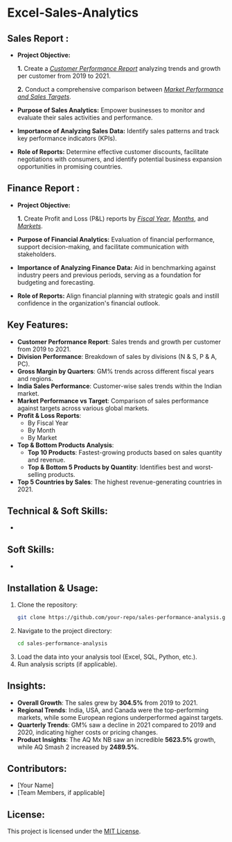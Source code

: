 # Excel-Sales-Analytics

## Sales Report :

- **Project Objective:**

  **1.** Create a [_Customer Performance Report_](https://github.com/Shivani-Chauhan-96/Excel-Sales-Analytics/blob/main/Customer%20Performance%20Report.pdf) analyzing trends and growth per customer from 2019 to 2021.

  **2.** Conduct a comprehensive comparison between [_Market Performance and Sales Targets_](https://github.com/Shivani-Chauhan-96/Excel-Sales-Analytics/blob/main/Market%20Performance%20vs%20Target.pdf).

- **Purpose of Sales Analytics:** Empower businesses to monitor and evaluate their sales activities and performance.

- **Importance of Analyzing Sales Data:** Identify sales patterns and track key performance indicators (KPIs).

- **Role of Reports:** Determine effective customer discounts, facilitate negotiations with consumers, and identify potential business expansion opportunities in promising countries.

## Finance Report :

- **Project Objective:**

  **1.** Create Profit and Loss (P&L) reports by [_Fiscal Year_](https://github.com/Shivani-Chauhan-96/Excel-Sales-Analytics/blob/main/P%20%26%20L%20By%20Fiscal%20Year.pdf), [_Months_](https://github.com/Shivani-Chauhan-96/Excel-Sales-Analytics/blob/main/P%20%26%20L%20By%20Months.pdf), and [_Markets_](https://github.com/Shivani-Chauhan-96/Excel-Sales-Analytics/blob/main/P%20%26%20L%20for%20Markets.pdf).

- **Purpose of Financial Analytics:** Evaluation of financial performance, support decision-making, and facilitate communication with stakeholders.

- **Importance of Analyzing Finance Data:** Aid in benchmarking against industry peers and previous periods, serving as a foundation for budgeting and forecasting.

- **Role of Reports:** Align financial planning with strategic goals and instill confidence in the organization's financial outlook.

## Key Features:

- **Customer Performance Report**: Sales trends and growth per customer from 2019 to 2021.
- **Division Performance**: Breakdown of sales by divisions (N & S, P & A, PC).
- **Gross Margin by Quarters**: GM% trends across different fiscal years and regions.
- **India Sales Performance**: Customer-wise sales trends within the Indian market.
- **Market Performance vs Target**: Comparison of sales performance against targets across various global markets.
- **Profit & Loss Reports**:
  - By Fiscal Year
  - By Month
  - By Market
- **Top & Bottom Products Analysis**:
  - **Top 10 Products**: Fastest-growing products based on sales quantity and revenue.
  - **Top & Bottom 5 Products by Quantity**: Identifies best and worst-selling products.
- **Top 5 Countries by Sales**: The highest revenue-generating countries in 2021.

## Technical & Soft Skills:

-

## Soft Skills:

-

## Installation & Usage:

1. Clone the repository:
   ```sh
   git clone https://github.com/your-repo/sales-performance-analysis.git
   ```
2. Navigate to the project directory:
   ```sh
   cd sales-performance-analysis
   ```
3. Load the data into your analysis tool (Excel, SQL, Python, etc.).
4. Run analysis scripts (if applicable).

## Insights:

- **Overall Growth**: The sales grew by **304.5%** from 2019 to 2021.
- **Regional Trends**: India, USA, and Canada were the top-performing markets, while some European regions underperformed against targets.
- **Quarterly Trends**: GM% saw a decline in 2021 compared to 2019 and 2020, indicating higher costs or pricing changes.
- **Product Insights**: The AQ Mx NB saw an incredible **5623.5%** growth, while AQ Smash 2 increased by **2489.5%**.

## Contributors:

- [Your Name]
- [Team Members, if applicable]

## License:

This project is licensed under the [MIT License](LICENSE).

